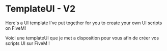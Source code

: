﻿# TemplateUI - V2

  Here's a UI template I've put together for you to create your own UI scripts on FiveM!

  Voici une templateUI que je met a disposition pour vous afin de créer vos scripts UI sur FiveM !
